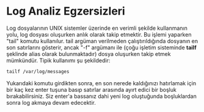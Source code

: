 # Log Analiz Egzersizleri

Log dosyalarının UNIX sistemler üzerinde en verimli şekilde kullanmanın yolu, log dosyası oluşurken anlık olarak takip etmektir. Bu işlemi yaparken "tail" komutu kullanılur. tail argüman verilmeden çalıştırıldığında dosyanın en son satırlarını gösterir, ancak "-f" argümanı ile (çoğu işletim sisteminde **tailf** şeklinde alias olarak bulunmaktadır) dosya oluşurken takip etmek mümkündür. Tipik kullanımı şu şekildedir:

```bash
tailf /var/log/messages
```

Yukarıdaki komutu girdikten sonra, en son nerede kaldığınızı hatırlamak için bir kaç kez enter tuşuna basıp satırlar arasında ayırt edici bir boşluk bırakabilirsiniz. Siz enter'a bassanız dahi yeni log oluştuğunda boşluklardan sonra log akmaya devam edecektir.



